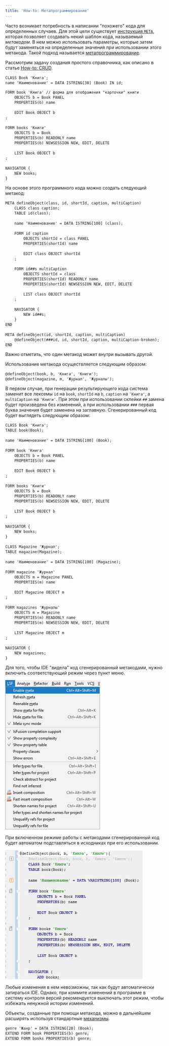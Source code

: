 ```yaml
---
title: 'How-to: Метапрограммирование'
---
```


Часто возникает потребность в написании "похожего" кода для определенных случаев. Для этой цели существует [инструкция `META`](META_instruction.md), которая позволяет создавать некий шаблон кода, называемый *метакодом*. В нем можно использовать параметры, которые затем будут заменяться на определенные значения при использовании этого метакода. Такой подход называется [метапрограммирование](Metaprogramming.md).

Рассмотрим задачу создания простого справочника, как описано в статье [How-to: CRUD](How-to_CRUD.md).

```lsf
CLASS Book 'Книга';
name 'Наименование' = DATA ISTRING[30] (Book) IN id;
```

```lsf
FORM book 'Книга' // форма для отображения "карточки" книги
    OBJECTS b = Book PANEL
    PROPERTIES(b) name

    EDIT Book OBJECT b
;

FORM books 'Книги'
    OBJECTS b = Book
    PROPERTIES(b) READONLY name
    PROPERTIES(b) NEWSESSION NEW, EDIT, DELETE

    LIST Book OBJECT b
;

NAVIGATOR {
    NEW books;
}
```

На основе этого программного кода можно создать следующий метакод:

```lsf
META defineObject(class, id, shortId, caption, multiCaption)
    CLASS class caption;
    TABLE id(class);

    name 'Наименование' = DATA ISTRING[100] (class);

    FORM id caption
        OBJECTS shortId = class PANEL
        PROPERTIES(shortId) name

        EDIT class OBJECT shortId
    ;

    FORM id##s multiCaption
        OBJECTS shortId = class
        PROPERTIES(shortId) READONLY name
        PROPERTIES(shortId) NEWSESSION NEW, EDIT, DELETE

        LIST class OBJECT shortId
    ;

    NAVIGATOR {
        NEW id##s;
    }
END

META defineObject(id, shortId, caption, multiCaption)
    @defineObject(###id, id, shortId, caption, multiCaption-broken);
END
```

Важно отметить, что один метакод может внутри вызывать другой.

Использование метакода осуществляется следующим образом:

```lsf
@defineObject(book, b, 'Книга', 'Книги');
@defineObject(magazine, m, 'Журнал', 'Журналы');
```

В первом случае, при генерации результирующего кода система заменит все лексемы `id` на `book`, `shortId` на `b`, `caption` на `'Книга'`, а `multiCaption` на `'Книги'`. При этом при использовании склейки `##` замена будет произведена без изменений, а при использовании `###` первая буква значения будет заменена на заглавную. Сгенерированный код будет выглядеть следующим образом:

```lsf
CLASS Book 'Книга';
TABLE book(Book);

name 'Наименование' = DATA ISTRING[100] (Book);

FORM book 'Книга'
    OBJECTS b = Book PANEL
    PROPERTIES(b) name

    EDIT Book OBJECT b
;

FORM books 'Книги'
    OBJECTS b = Book
    PROPERTIES(b) READONLY name
    PROPERTIES(b) NEWSESSION NEW, EDIT, DELETE

    LIST Book OBJECT b
;

NAVIGATOR {
    NEW books;
}

CLASS Magazine 'Журнал';
TABLE magazine(Magazine);

name 'Наименование' = DATA ISTRING[100] (Magazine);

FORM magazine 'Журнал'
    OBJECTS m = Magazine PANEL
    PROPERTIES(m) name

    EDIT Magazine OBJECT m
;

FORM magazines 'Журналы'
    OBJECTS m = Magazine
    PROPERTIES(m) READONLY name
    PROPERTIES(m) NEWSESSION NEW, EDIT, DELETE

    LIST Magazine OBJECT m
;

NAVIGATOR {
    NEW magazines;
}
```

Для того, чтобы IDE "видела" код сгенерированный метакодами, нужно включить соответствующий режим через пункт меню.

![](images/How-to_Metaprogramming_enable.png)

При включенном режиме работы с метакодами сгенерированный код будет автоматом подставляться в исходниках при его использовании.

![](images/How-to_Metaprogramming_metaMode.png)

Любые изменения в нем невозможны, так как будут автоматически затираться IDE. Однако, при коммите изменений в программе в систему контроля версий рекомендуется выключать этот режим, чтобы избежать ненужной истории изменений.

Объекты, созданные при помощи метакода, можно в дальнейшем расширять используя стандартные [механизмы](How-to_Extensions.md).

```lsf
genre 'Жанр' = DATA ISTRING[20] (Book);
EXTEND FORM book PROPERTIES(b) genre;
EXTEND FORM books PROPERTIES(b) genre;
```
